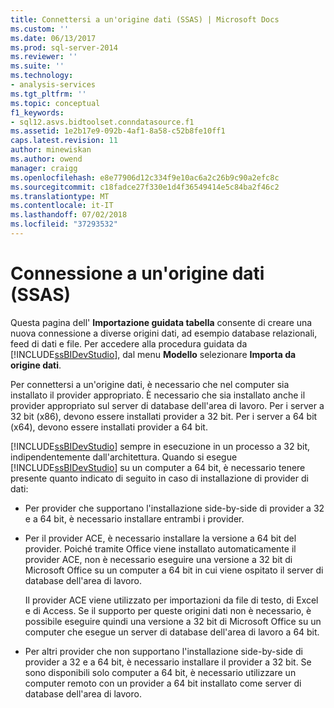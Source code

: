 ```yaml
---
title: Connettersi a un'origine dati (SSAS) | Microsoft Docs
ms.custom: ''
ms.date: 06/13/2017
ms.prod: sql-server-2014
ms.reviewer: ''
ms.suite: ''
ms.technology:
- analysis-services
ms.tgt_pltfrm: ''
ms.topic: conceptual
f1_keywords:
- sql12.asvs.bidtoolset.conndatasource.f1
ms.assetid: 1e2b17e9-092b-4af1-8a58-c52b8fe10ff1
caps.latest.revision: 11
author: minewiskan
ms.author: owend
manager: craigg
ms.openlocfilehash: e8e77906d12c334f9e10ac6a2c26b9c90a2efc8c
ms.sourcegitcommit: c18fadce27f330e1d4f36549414e5c84ba2f46c2
ms.translationtype: MT
ms.contentlocale: it-IT
ms.lasthandoff: 07/02/2018
ms.locfileid: "37293532"
---
```

# <a name="connect-to-a-data-source-ssas"></a>Connessione a un'origine dati (SSAS)
  Questa pagina dell' **Importazione guidata tabella** consente di creare una nuova connessione a diverse origini dati, ad esempio database relazionali, feed di dati e file. Per accedere alla procedura guidata da [!INCLUDE[ssBIDevStudio](../includes/ssbidevstudio-md.md)], dal menu **Modello** selezionare **Importa da origine dati**.  
  
 Per connettersi a un'origine dati, è necessario che nel computer sia installato il provider appropriato. È necessario che sia installato anche il provider appropriato sul server di database dell'area di lavoro. Per i server a 32 bit (x86), devono essere installati provider a 32 bit. Per i server a 64 bit (x64), devono essere installati provider a 64 bit.  
  
 [!INCLUDE[ssBIDevStudio](../includes/ssbidevstudio-md.md)] sempre in esecuzione in un processo a 32 bit, indipendentemente dall'architettura. Quando si esegue [!INCLUDE[ssBIDevStudio](../includes/ssbidevstudio-md.md)] su un computer a 64 bit, è necessario tenere presente quanto indicato di seguito in caso di installazione di provider di dati:  
  
-   Per provider che supportano l'installazione side-by-side di provider a 32 e a 64 bit, è necessario installare entrambi i provider.  
  
-   Per il provider ACE, è necessario installare la versione a 64 bit del provider. Poiché tramite Office viene installato automaticamente il provider ACE, non è necessario eseguire una versione a 32 bit di Microsoft Office su un computer a 64 bit in cui viene ospitato il server di database dell'area di lavoro.  
  
     Il provider ACE viene utilizzato per importazioni da file di testo, di Excel e di Access. Se il supporto per queste origini dati non è necessario, è possibile eseguire quindi una versione a 32 bit di Microsoft Office su un computer che esegue un server di database dell'area di lavoro a 64 bit.  
  
-   Per altri provider che non supportano l'installazione side-by-side di provider a 32 e a 64 bit, è necessario installare il provider a 32 bit. Se sono disponibili solo computer a 64 bit, è necessario utilizzare un computer remoto con un provider a 64 bit installato come server di database dell'area di lavoro.  
  
  
